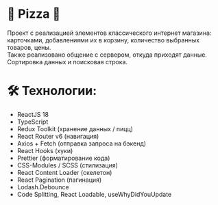 # 🍕 **Pizza** 🍕
Проект с реализацией элементов классического интернет магазина: карточками, добавлениями их в корзину, количество выбранных товаров, цены. <br>
Также реализовано общение с сервером, откуда приходят данные. Сортировка данных и поисковая строка.

# 🛠 Технологии:
+ ReactJS 18
+ TypeScript
+ Redux Toolkit (хранение данных / пицц)
+ React Router v6 (навигация)
+ Axios + Fetch (отправка запроса на бэкенд)
+ React Hooks (хуки)
+ Prettier (форматирование кода)
+ CSS-Modules / SCSS (стилизация)
+ React Content Loader (скелетон)
+ React Pagination (пагинация)
+ Lodash.Debounce
+ Code Splitting, React Loadable, useWhyDidYouUpdate
